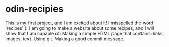 # odin-recipies
This is my first project, and I am excited about it!
I misspelled the word 'recipes' (:
I am going to make a website about some recipes, and I will show that I am capable of: 
    Making a simple HTML page that contains: links, images, text.
    Using git.
    Making a good commit message.